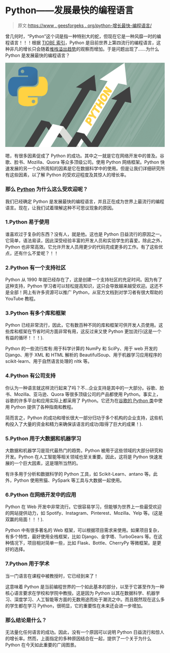# Python——发展最快的编程语言

> 原文:[https://www . geesforgeks . org/python-增长最快-编程语言/](https://www.geeksforgeeks.org/python-fastest-growing-programming-language/)

曾几何时，“Python”这个词是指一种特别大的蛇，但现在它是一种风靡一时的编程语言！！！根据 [TIOBE 索引](https://www.tiobe.com/tiobe-index/)，Python 是目前世界上第四流行的编程语言，这种非凡的增长只会随着[堆栈溢出趋势](https://insights.stackoverflow.com/trends?tags=python%2Cjavascript%2Cjava%2Cc%23%2Cphp%2Cc%2B%2B&utm_source=so-owned&utm_medium=blog&utm_campaign=gen-blog&utm_content=blog-link&utm_term=incredible-growth-python)的观察而增加。于是问题出现了……为什么 Python 是发展最快的编程语言？

![](img/48fa2749ceb173d62ed62ca3e82c8888.png)

嗯，有很多因素促成了 Python 的成功。其中之一就是它在网络开发中的普及。谷歌、脸书、Mozilla、Quora 等众多顶级公司。使用 Python 网络框架。Python 快速发展的另一个众所周知的因素是它在数据科学中的使用。但是让我们详细研究所有这些因素，以了解 Python 的受欢迎程度及其惊人的增长率。

### 那么 [Python](https://www.geeksforgeeks.org/python-programming-language/) 为什么这么受欢迎呢？

我们已经确定 Python 是发展最快的编程语言，并且正在成为世界上最流行的编程语言。现在，让我们试着理解这种不可思议现象的原因。

### 1.Python 易于使用

谁喜欢过于复杂的东西？没有人，就是他。这也是 Python 日益流行的原因之一。它简单，语法易读，因此深受经验丰富的开发人员和实验学生的喜爱。除此之外，Python 也非常高效。它允许开发人员用更少的代码完成更多的工作。有了这些优点，还有什么不爱呢？！！

### 2.Python 有一个支持社区

Python 从 1990 年就已经存在了，这是创建一个支持社区的充足时间。因为有了这种支持，Python 学习者可以轻松提高知识，这只会导致越来越受欢迎。这还不是全部！网上有许多资源可以推广 Python，从官方文档到对学习者有很大帮助的 YouTube 教程。

### 3.Python 有多个库和框架

Python 已经非常流行，因此，它有数百种不同的库和框架可供开发人员使用。这些库和框架在节省时间方面非常有用，这反过来又使 Python 更加流行(这是一个有益的循环！！！).

Python 的一些流行库有:用于科学计算的 NumPy 和 SciPy、用于 web 开发的 Django、用于 XML 和 HTML 解析的 BeautifulSoup、用于机器学习应用程序的 scikit-learn、用于自然语言处理的 nltk 等。

### 4.Python 有公司支持

你认为一种语言就这样流行起来了吗？不…企业支持是其中的一大部分。谷歌、脸书、Mozilla、亚马逊、Quora 等很多顶级公司的产品都使用 Python。事实上，谷歌的许多平台和应用实际上都采用了 Python。它还为在[谷歌的 Python 类](https://developers.google.com/edu/python/)中使用 Python 提供了各种指南和教程。

简而言之，Python 的成功和增长很大一部分归功于多个机构的企业支持，这些机构投入了大量的资金和精力来确保该语言的成功(取得了巨大的成果！).

### 5.Python 用于大数据和机器学习

大数据和机器学习是现代最热门的趋势。Python 被用于这些领域的大部分研究和开发。Python 在人工智能等相关领域也至关重要。因此，这将是 Python 快速发展的一个巨大因素，这是理所当然的。

有许多用于分析和数据科学的 Python 工具，如 Scikit-Learn、antano 等。此外，Python 使用熊猫、PySpark 等工具与大数据一起使用。

### 6.Python 在网络开发中的应用

Python 在 Web 开发中非常流行。它很容易学习，但能够为世界上一些最受欢迎的网站提供动力，如 Spotify、Instagram、Pinterest、Mozilla、Yelp 等。(这是双赢的局面！！！).

Python 中有很多著名的 Web 框架，可以根据项目需求来使用。如果项目复杂，有多个特性，最好使用全栈框架，比如 Django、金字塔、TurboGears 等。在这种情况下，项目相对简单一些，比如 Flask、Bottle、CherryPy 等微框架。是更好的选择。

### 7.Python 用于学术

当一门语言在课程中被教授时，它已经到来了！

这意味着 Python 是当前编程世界的一个如此基本的部分，以至于它甚至作为一种核心语言要求在学校和学院中教授。这是因为 Python 以其在数据科学、机器学习、深度学习、人工智能等方面的无数用途而处于潮流之中。而且既然现在这么多的学生都在学习 Python，很明显，它的重要性在未来还会进一步增加。

### 那么结论是什么？

无法量化任何语言的成功。因此，没有一个原因可以说明 Python 日益流行和惊人的增长率。然而，上面指定的多种原因结合在一起，提供了一个关于为什么 Python 在今天如此重要的广阔图景。